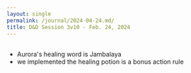 ```yaml
---
layout: single
permalink: /journal/2024-04-24.md/
title: D&D Session 3v10 - Feb. 24, 2024
---
```


## 

- Aurora's healing word is Jambalaya
- we implemented the healing potion is a bonus action rule